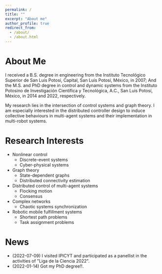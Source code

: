 ```yaml
---
permalink: /
title: ""
excerpt: "About me"
author_profile: true
redirect_from: 
  - /about/
  - /about.html
---
```


# About Me
I received a B.S. degree in engineering from the Instituto Tecnológico Superior de San Luis Potosí, Capital, San Luis Potosí, México, in 2007; And the M.S. and PhD degree in control and dynamic systems from the Instituto Potosino de Investigación Científica y Tecnológica, A.C., San Luis Potosí, México, in 2014 and 2022, respectively.

My research lies in the intersection of control systems and graph theory. I am especially interested in the distributed controller design to induce collective behaviours in multi-agent systems and their implementation in multi-robot systems.

# Research Interests
- Nonlinear control
  - Discrete-event systems
  - Cyber-physical systems
- Graph theory
  - State-dependent graphs
  - Distributed connectivity estimation
- Distributed control of multi-agent systems
  - Flocking motion
  - Consensus
- Complex networks
  - Chaotic systems synchronization
- Robotic mobile fulfillment systems
  - Shortest path problems
  - Task assignment problems

# News
- (2022-07-09) I visited IPICYT and participated as a panellist in the activities of "Liga de la Ciencia 2022".
- (2022-01-14) Got my PhD degree!!.
